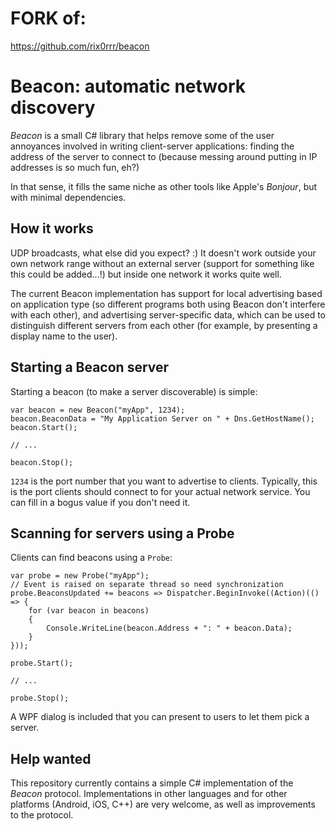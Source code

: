 # FORK of:
https://github.com/rix0rrr/beacon

# Beacon: automatic network discovery

*Beacon* is a small C# library that helps remove some of the user annoyances involved in writing client-server applications: finding the address of the server to connect to (because messing around putting in IP addresses is so much fun, eh?)

In that sense, it fills the same niche as other tools like Apple's *Bonjour*, but with minimal dependencies.

## How it works

UDP broadcasts, what else did you expect? :) It doesn't work outside your own network range without an external server (support for something like this could be added...!) but inside one network it works quite well.

The current Beacon implementation has support for local advertising based on application type (so different programs both using Beacon don't interfere with each other), and advertising server-specific data, which can be used to distinguish different servers from each other (for example, by presenting a display name to the user).

## Starting a Beacon server

Starting a beacon (to make a server discoverable) is simple:

    var beacon = new Beacon("myApp", 1234);
    beacon.BeaconData = "My Application Server on " + Dns.GetHostName();
    beacon.Start();

    // ...

    beacon.Stop();

`1234` is the port number that you want to advertise to clients. Typically, this is the port clients should connect to for your actual network service. You can fill in a bogus value if you don't need it.

## Scanning for servers using a Probe

Clients can find beacons using a `Probe`:

    var probe = new Probe("myApp");
    // Event is raised on separate thread so need synchronization
    probe.BeaconsUpdated += beacons => Dispatcher.BeginInvoke((Action)(() => {
        for (var beacon in beacons)
        {
            Console.WriteLine(beacon.Address + ": " + beacon.Data);
        }        
    }));

    probe.Start();
    
    // ...

    probe.Stop();

A WPF dialog is included that you can present to users to let them pick a server.

## Help wanted

This repository currently contains a simple C# implementation of the *Beacon* protocol. Implementations in other languages and for other platforms (Android, iOS, C++) are very welcome, as well as improvements to the protocol.
